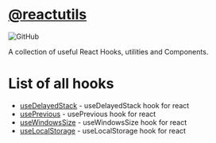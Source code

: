 # [@reactutils](https://www.npmjs.com/org/reactutils)

![GitHub](https://img.shields.io/github/license/sepehr09/react-utils)

A collection of useful React Hooks, utilities and Components.

# List of all hooks
*   [useDelayedStack](/packages/hooks/useDelayedStack/readme.md) - useDelayedStack hook for react
*   [usePrevious](/packages/hooks/usePrevious/readme.md) - usePrevious hook for react
*   [useWindowsSize](/packages/hooks/useWindowsSize/readme.md) - useWindowsSize hook for react
*   [useLocalStorage](/packages/hooks/useLocalStorage/readme.md) - useLocalStorage hook for react